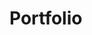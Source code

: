 <html> 
  <head> 
    <title>Robyn Nysschens </title>
  </head>
  
  <body> 
  <h1> Portfolio</h1>
  </body>
  </html>



